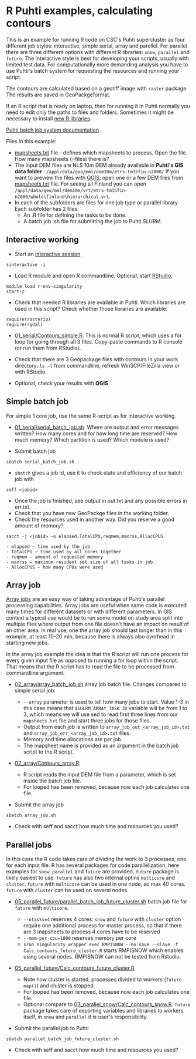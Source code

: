 # R Puhti examples, calculating contours
This is an example for running R code on CSC's Puhti supercluster as four different job styles: interactive, simple serial, array and parellel. For parallel there are three different options with different R libraries: `snow`, `parallel` and `future`. The interactive style is best for developing your scripts, usually with limited test data. For computationally more demanding analysis you have to use Puhti's batch system for requesting the resources and running your script. 

The contours are calculated based on a geotiff image with `raster` package. The results are saved in GeoPackgeformat. 

If an R script that is ready on laptop, then for running it in Puhti normally you need to edit only the paths to files and folders. Sometimes it might be necessary to install [new R libraries](https://docs.csc.fi/apps/r-env-singularity/#r-package-installations).

[Puhti batch job system documentation](https://docs.csc.fi/computing/running/creating-job-scripts/)

Files in this example:
* [mapsheets.txt](mapsheets.txt) file - defines which mapsheets to process. Open the file. How many mapsheets (=files) there is?
* The input DEM files are NLS 10m DEM already available in **Puhti&#39;s GIS data folder** : `/appl/data/geo/mml/dem10m/etrs-tm35fin-n2000/` If you want to preview the files with [QGIS](https://docs.csc.fi/apps/qgis/), open one or a few DEM files from [mapsheets.txt](mapsheets.txt) file. For seeing all Finland you can open `/appl/data/geo/mml/dem10m/vrt/etrs-tm35fin-n2000/whole\finland\hierarchical.vrt`.
* In each of the subfolders are files for one job type or parallel library. Each subfolder has 2 files:
    * An .R file for defining the tasks to be done.
    * A batch job .sh file for submitting the job to Puhti SLURM.

## Interactive working 

* Start an [interactive session](https://docs.csc.fi/computing/running/interactive-usage/)
```
sinteractive -i
```
* Load R module and open R commandline. Optional, start [RStudio](https://docs.csc.fi/apps/r-env-singularity/#interactive-use-on-a-compute-node), 
```
module load r-env-singularity
start-r
```
* Check that needed R libraries are available in Puhti. Which libraries are used in this script? Check whether those libraries are available: 
```
require(rasterio)
require(rgdal)
```
* [01_serial/Contours_simple.R](01_serial/Contours_simple.R). This is normal R script, which uses a for loop for going through all 3 files. Copy-paste commands to R console (or run them from RStudio). 

* Check that there are 3 Geopackage files with contours in your work directory: `ls –l` from commandline, refresh WinSCP/FileZilla view or with RStudio.
* Optional, check your results with **QGIS**

## Simple batch job
For simple 1 core job, use the same R-script as for interactive working.

* [01_serial/serial_batch_job.sh](01_serial/serial_batch_job.sh). Where are output and error messages written? How many cores and for how long time are reserved? How much memory? Which partition is used? Which module is used?

* Submit batch job 
```
sbatch serial_batch_job.sh
``` 

* `sbatch` gives a job id, use it to check state and efficiency of our batch job with 
```
seff <jobid>
```

* Once the job is finished, see output in out.txt and any possible errors in err.txt. 
* Check that you have new GeoPackge files in the working folder.
* Check the resources used in another way. Did you reserve a good amount of memory? 
```
sacct -j <jobid> -o elapsed,TotalCPU,reqmem,maxrss,AllocCPUS
```

	- elapsed – time used by the job
	- TotalCPU – time used by all cores together
	- reqmem – amount of requested memory
	- maxrss – maximum resident set size of all tasks in job.
	- AllocCPUS – how many CPUs were used

## Array job
[Array jobs](https://docs.csc.fi/computing/running/array-jobs/) are an easy way of taking advantage of Puhti's parallel processing capabilities. Array jobs are useful when same code is executed many times for different datasets or with different parameters. In GIS context a typical use would be to run some model on study area split into multiple files where output from one file doesn't have an impact on result of an other area. In real use, one the array job should last longer than in this example, at least 10-20 min, because there is always also overhead in starting new jobs.

In the array job example the idea is that the R script will run one process for every given input file as opposed to running a for loop within the script. That means that the R script has to read the file to be processed from commandline  argument. 

* [02_array/array_batch_job.sh](02_array/array_batch_job.sh) array job batch file. Changes compared to simple serial job:
    * `--array` parameter is used to tell how many jobs to start. Value 1-3 in this case means that `$SULRM_ARRAY_TASK_ID` variable will be from 1 to 3, which means we will use sed to read first three lines from our `mapsheets.txt` file and start three jobs for those files. 
	* Output from each job is written to `array_job_out_<array_job_id>.txt` and `array_job_err_<array_job_id>.txt` files. 
	* Memory and time allocations are per job.
	* The mapsheet name is provided as an argument in the batch job script to the R script. 
	
* [02_array/Contours_array.R](02_array/Contours_array.R). 
    * R script reads the input DEM file from a parameter, which is set inside the batch job file. 
	* For looped has been removed, because now each job calculates one file.
	
* Submit the array job
```
sbatch array_job.sh
```
* Check with seff and sacct how much time and resources you used?

## Parallel jobs 
In this case the R code takes care of dividing the work to 3 processes, one for each input file.  R has several packages for code parallelization, here examples for `snow`, `parallel` and `future` are provided. `future` package is likely easiest to use. `future` has also two internal optins `multicore` and `cluster`. `future` with `multicore` can be used in one node, so max 40 cores. `future` with `cluster` can be used on several nodes. 

* [05_parallel_future/parallel_batch_job_future_cluster.sh](05_parallel_future/parallel_batch_job_future_cluster.sh) batch job file for `future` with `multicore`.
	* `--ntasks=4` reserves 4 cores: `snow` and `future` with `cluster` option require one additional process for master process, so that if there are 3 mapsheets to process 4 cores have to be reserved
	* `--mem-per-cpu=1000` reserves memory per core
	* `srun singularity_wrapper exec RMPISNOW --no-save --slave -f Calc_contours_future_cluster.R` starts RMPISNOW which enables using several nodes. RMPISNOW can not be tested from Rstudio.
*  [05_parallel_future/Calc_contours_future_cluster.R](05_parallel_future/Calc_contours_future_cluster.R)
	* Note how cluster is started, processes divided to workers (`future-map()`) and cluster is stopped.
	* For looped has been removed, because now each job calculates one file.
	* Optional compare to [03_parallel_snow/Calc_contours_snow.R](03_parallel_snow/Calc_contours_snow.R). `future` package takes care of exporting variables and libraries to workers itself, in `snow` and `parallel` it is user's responsibility.

* Submit the parallel job to Puhti
```
sbatch parallel_batch_job_future_cluster.sh
```
* Check with seff and sacct how much time and resources you used?
